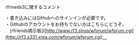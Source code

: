rfrineds3に関するコメント  
  
・書き込みにはGithubへのサインインが必要です。    
・Githubのアカウントをお持ちでない方はこちらにどうぞ。  
　[rfriends掲示板]([http://www.rf3.shop/wforum/wforum.cgi](http://rf3.s331.xrea.com/wforum/wforum.cgi)　  
  
<script src="https://utteranc.es/client.js"
        repo="rfriends/rfriends"
        issue-term="pathname"
        theme="github-light"
        crossorigin="anonymous"
        async>
</script>

　
